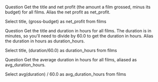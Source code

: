 Question Get the title and net profit (the amount a film grossed, minus its budget) for all films. Alias the net profit as net_profit.

Select title, (gross-budget) as net_profit from films

Question Get the title and duration in hours for all films. The duration is in minutes, so you'll need to divide by 60.0 to get the duration in hours. Alias the duration in hours as duration_hours.

Select title, (duration/60.0) as duration_hours from films

Question Get the average duration in hours for all films, aliased as avg_duration_hours.

Select avg(duration) / 60.0 as avg_duration_hours from films

